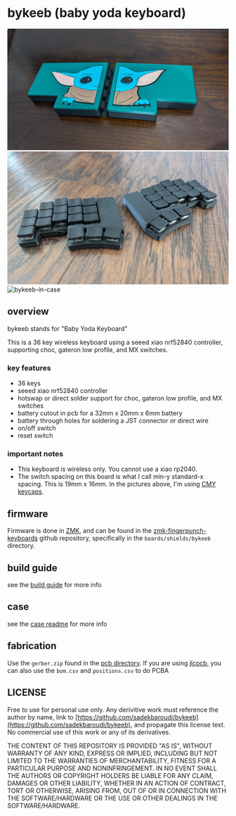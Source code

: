# bykeeb (baby yoda keyboard)

![bykeeb-case](images/bykeeb-case.jpg)
![bykeeb-board](images/bykeeb-board.jpg)
![bykeeb-in-case](images/bykeeb-in-case.jpg)

## overview
bykeeb stands for "Baby Yoda Keyboard"

This is a 36 key wireless keyboard using a seeed xiao nrf52840 controller, supporting choc, gateron low profile, and MX switches.

### key features
* 36 keys
* seeed xiao nrf52840 controller
* hotswap or direct solder support for choc, gateron low profile, and MX switches
* battery cutout in pcb for a 32mm x 20mm x 6mm battery
* battery through holes for soldering a JST connector or direct wire
* on/off switch
* reset switch

### important notes
* This keyboard is wireless only. You cannot use a xiao rp2040.
* The switch spacing on this board is what I call min-y standard-x spacing. This is 19mm x 16mm. In the pictures above, I'm using [CMY keycaps](https://github.com/sadekbaroudi/fingerpunch/tree/master/keycaps/CMY).

## firmware

Firmware is done in [ZMK](https://zmk.dev/), and can be found in the [zmk-fingerpunch-keyboards](https://github.com/sadekbaroudi/zmk-fingerpunch-keyboards) github repository, specifically in the `boards/shields/bykeeb` directory.

## build guide

see the [build guide](buildguide/README.md) for more info

## case

see the [case readme](cases/README.md) for more info

## fabrication

Use the `gerber.zip` found in the [pcb directory](pcb/mx-choc-ks-27/production). If you are using [jlcpcb](jlcpcb.com), you can also use the `bom.csv` and `positions.csv` to do PCBA

## LICENSE

Free to use for personal use only. Any derivitive work must reference the author by name, link to [https://github.com/sadekbaroudi/bykeeb](https://github.com/sadekbaroudi/bykeeb), and propagate this license text. No commercial use of this work or any of its derivatives.

THE CONTENT OF THIS REPOSITORY IS PROVIDED "AS IS", WITHOUT WARRANTY OF ANY KIND, EXPRESS OR IMPLIED, INCLUDING BUT NOT LIMITED TO THE WARRANTIES OF MERCHANTABILITY, FITNESS FOR A PARTICULAR PURPOSE AND NONINFRINGEMENT. IN NO EVENT SHALL THE AUTHORS OR COPYRIGHT HOLDERS BE LIABLE FOR ANY CLAIM, DAMAGES OR OTHER LIABILITY, WHETHER IN AN ACTION OF CONTRACT, TORT OR OTHERWISE, ARISING FROM, OUT OF OR IN CONNECTION WITH THE SOFTWARE/HARDWARE OR THE USE OR OTHER DEALINGS IN THE SOFTWARE/HARDWARE.
